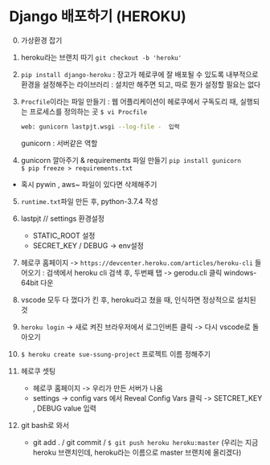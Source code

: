# Django 배포하기 (HEROKU)



0. 가상환경 잡기

1. heroku라는 브랜치 따기
   `git checkout -b 'heroku'`

2. `pip install django-heroku`
   : 장고가 헤로쿠에 잘 배포될 수 있도록 내부적으로 환경을 설정해주는 라이브러리
   : 설치만 해주면 되고, 따로 뭔가 설정할 필요는 없다

3. `Procfile`이라는 파일 만들기
   : 웹 어플리케이션이 헤로쿠에서 구독도리 때, 실행되는 프로세스를 정의하는 곳
   `$ vi Procfile`

   ```bash
   web: gunicorn lastpjt.wsgi --log-file -  입력
   ```

   gunicorn : 서버같은 역할

4. gunicorn 깔아주기 &  requirements 파일 만들기
    `pip install gunicorn`  
    `$ pip freeze > requirements.txt`

  - 혹시 pywin , aws~  파일이 있다면 삭제해주기

5. `runtime.txt`파일 만든 후, python-3.7.4 작성

6. lastpjt // settings 환경설정

   - STATIC_ROOT 설정
   - SECRET_KEY / DEBUG  -> env설정

7. 헤로쿠 홈페이지 -> ` https://devcenter.heroku.com/articles/heroku-cli ` 들어오기
   : 검색에서 heroku cli 검색 후, 두번째 탭 -> gerodu.cli 클릭
   windows-64bit 다운

8. vscode 모두 다 껐다가 킨 후, heroku라고 쳤을 때, 인식하면 정상적으로 설치된 것

9. `heroku login` -> 새로 켜진 브라우저에서 로그인버튼 클릭 -> 다시 vscode로 돌아오기

10. `$ heroku create sue-ssung-project` 프로젝트 이름 정해주기

11. 헤로쿠 셋팅

    - 헤로쿠 홈페이지 -> 우리가 만든 서버가 나옴
    - settings -> config vars 에서 Reveal Config Vars 클릭 -> SETCRET_KEY , DEBUG value 입력
12. git bash로 와서
    - git add . / git commit / `$ git push heroku heroku:master` (우리는 지금 heroku 브랜치인데, heroku라는 이름으로 master 브랜치에 올리겠다)

​    



  

